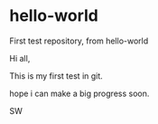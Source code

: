 # hello-world
First test repository, from hello-world

Hi all,

This is my first test in git.

hope i can make a big progress soon.

SW
